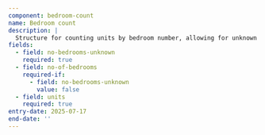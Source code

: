 ```yaml
---
component: bedroom-count
name: Bedroom count
description: |
  Structure for counting units by bedroom number, allowing for unknown bedroom counts
fields:
  - field: no-bedrooms-unknown
    required: true
  - field: no-of-bedrooms
    required-if:
      - field: no-bedrooms-unknown
        value: false
  - field: units
    required: true
entry-date: 2025-07-17
end-date: ''
---
```

